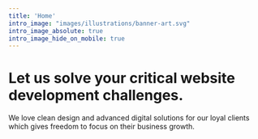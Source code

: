 ```yaml
---
title: 'Home'
intro_image: "images/illustrations/banner-art.svg"
intro_image_absolute: true
intro_image_hide_on_mobile: true
---
```


# Let us solve your critical website development challenges.

We love clean design and advanced digital solutions for our loyal clients which gives freedom to focus on their business growth.
